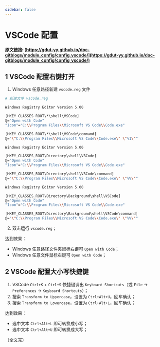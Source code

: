 ```yaml
---
sidebar: false
---
```


# VSCode 配置

**原文链接: [https://gdut-yy.github.io/doc-gitblogs/module_config/config_vscode/](https://gdut-yy.github.io/doc-gitblogs/module_config/config_vscode/)**

## 1 VSCode 配置右键打开

1. Windows 任意路径新建 `vscode.reg` 文件

```sh
# 新建文件 vscode.reg

Windows Registry Editor Version 5.00

[HKEY_CLASSES_ROOT\*\shell\VSCode]
@="Open with Code"
"Icon"="C:\\Program Files\\Microsoft VS Code\\Code.exe"

[HKEY_CLASSES_ROOT\*\shell\VSCode\command]
@="\"C:\\Program Files\\Microsoft VS Code\\Code.exe\" \"%1\""

Windows Registry Editor Version 5.00

[HKEY_CLASSES_ROOT\Directory\shell\VSCode]
@="Open with Code"
"Icon"="C:\\Program Files\\Microsoft VS Code\\Code.exe"

[HKEY_CLASSES_ROOT\Directory\shell\VSCode\command]
@="\"C:\\Program Files\\Microsoft VS Code\\Code.exe\" \"%V\""

Windows Registry Editor Version 5.00

[HKEY_CLASSES_ROOT\Directory\Background\shell\VSCode]
@="Open with Code"
"Icon"="C:\\Program Files\\Microsoft VS Code\\Code.exe"

[HKEY_CLASSES_ROOT\Directory\Background\shell\VSCode\command]
@="\"C:\\Program Files\\Microsoft VS Code\\Code.exe\" \"%V\""
```

2. 双击运行 `vscode.reg`；

达到效果：

- Windows 任意路径文件夹鼠标右键可 `Open with Code`；
- Windows 任意文件鼠标右键可 `Open with Code`；

## 2 VSCode 配置大小写快捷键

1. VSCode `Ctrl+K` + `Ctrl+S` 快捷键调出 `Keyboard Shortcuts`（或 `File` -> `Preferences` -> `Keyboard Shortcuts`）；
2. 搜索 `Transform to Uppercase`，设置为 `Ctrl+Alt+U`，回车确认；
3. 搜索 `Transform to Lowercase`，设置为 `Ctrl+Alt+L`，回车确认；

达到效果：

- 选中文本 `Ctrl+Alt+L` 即可转换成小写；
- 选中文本 `Ctrl+Alt+U` 即可转换成大写；

（全文完）
